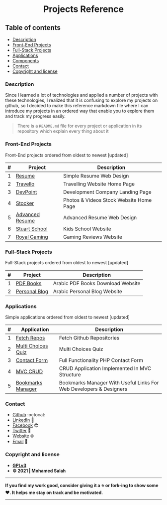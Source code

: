 <h1 align="center">Projects Reference</h1>

## Table of contents

- [Description](#description)
- [Front-End Projects](#front-end-projects)
- [Full-Stack Projects](#full-stack-projects)
- [Applications](#applications)
- [Components](#components)
- [Contact](#contact)
- [Copyright and license](#copyright-and-license)

### Description

Since I learned a lot of technologies and applied a number of projects with these technologies, I realized that it is confusing to explore my projects on github, so I decided to make this reference markdown file where I can introduce my projects in an ordered way that enable you to explore them and track my progress easily.

> There is a `README.md` file for every project or application in its repository which explain every thing about it

### Front-End Projects

Front-End projects ordered from oldest to newest [updated]

| # | Project | Description |
| --- | --- | --- |
| 1 | [Resume](https://github.com/salahineo/Resume) | Simple Resume Web Design |
| 2 | [Travello](https://github.com/salahineo/Travello) | Travelling Website Home Page |
| 3 | [DevPoint](https://github.com/salahineo/DevPoint) | Development Company Landing Page |
| 4 | [Stocker](https://github.com/salahineo/Stocker) | Photos & Videos Stock Website Home Page |
| 5 | [Advanced Resume](https://github.com/salahineo/Advanced-Resume) | Advanced Resume Web Design |
| 6 | [Stuart School](https://github.com/salahineo/Stuart-School) | Kids School Website |
| 7 | [Royal Gaming](https://github.com/salahineo/Royal-Gaming) | Gaming Reviews Website |

### Full-Stack Projects

Full-Stack projects ordered from oldest to newest [updated]

| # | Project | Description |
| --- | --- | --- |
| 1 | [PDF Books](https://github.com/salahineo/pdf-books) | Arabic PDF Books Download Website |
| 2 | [Personal Blog](https://github.com/salahineo/personal-blog) | Arabic Personal Blog Website |

### Applications

Simple applications ordered from oldest to newest [updated]

| # | Application | Description |
| --- | --- | --- |
| 1 | [Fetch Repos](https://github.com/salahineo/Fetch-Repos) | Fetch Github Repositories |
| 2 | [Multi Choices Quiz](https://github.com/salahineo/Multi-Choices-Quiz) | Multi Choices Quiz |
| 3 | [Contact Form](https://github.com/salahineo/contact-form) | Full Functionality PHP Contact Form |
| 4 | [MVC CRUD](https://github.com/salahineo/mvc-crud) | CRUD Application Implemented In MVC Structure |
| 5 | [Bookmarks Manager](https://github.com/salahineo/resources) | Bookmarks Manager With Useful Links For Web Developers & Designers |

### Contact

- [Github](https://github.com/salahineo) :octocat:
- [LinkedIn](https://linkedin.com/in/salahineo) 💼
- [Facebook](https://facebook.com/salahineo) 😎
- [Twitter](https://twitter.com/salahineo) 🐤
- [Website](https://salahineo.github.io/salahineo/) :globe_with_meridians:
- <a href="mailto:salahineo.work@gmail.com">Email</a> :email:

### Copyright and license

- **[GPLv3](https://www.gnu.org/licenses/gpl-3.0)**
- **© 2021 | Mohamed Salah**

---

**If you find my work good, consider giving it a :star: or fork-ing to show some :heart:. It helps me stay on track and be motivated.**

---
